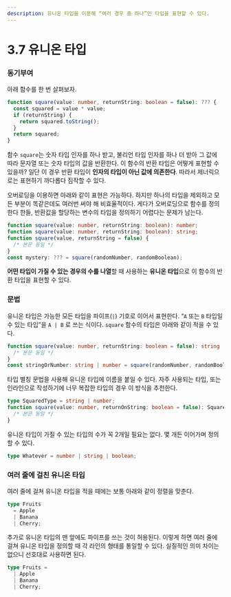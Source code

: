```yaml
---
description: 유니온 타입을 이용해 “여러 경우 중 하나”인 타입을 표현할 수 있다.
---
```


# 3.7 유니온 타입

### **동기부여**

아래 함수를 한 번 살펴보자.

```typescript
function square(value: number, returnString: boolean = false): ??? {
  const squared = value * value;
  if (returnString) {
    return squared.toString();
  }
  return squared;
}
```

함수 `square`는 숫자 타입 인자를 하나 받고, 불리언 타입 인자를 하나 더 받아 그 값에 따라 문자열 또는 숫자 타입의 값을 반환한다. 이 함수의 반환 타입은 어떻게 표현할 수 있을까? 일단 이 경우 반환 타입이 **인자의 타입이 아닌 값에 의존한다**. 따라서 제너릭으로는 표현하기 까다롭다 짐작할 수 있다.

오버로딩을 이용하면 아래와 같이 표현은 가능하다. 하지만 하나의 타입을 제외하고 모든 부분이 똑같은데도 여러번 써야 해 비효율적이다. 게다가 오버로딩으로 함수를 정의한다 한들, 반환값을 할당하는 변수의 타입을 정의하기 어렵다는 문제가 남는다.

```typescript
function square(value: number, returnString: boolean): number;
function square(value: number, returnString: boolean): string;
function square(value, returnString = false) {
  /* 본문 동일 */
}
const mystery: ??? = square(randomNumber, randomBoolean);
```

**어떤 타입이 가질 수 있는 경우의 수를 나열**할 때 사용하는 **유니온 타입**으로 이 함수의 반환 타입을 표현할 수 있다. 

### **문법**

유니온 타입은 가능한 모든 타입을 파이프\(`|`\) 기호로 이어서 표현한다. “`A` 또는 `B` 타입일 수 있는 타입”을 `A | B` 로 쓰는 식이다. `square` 함수의 타입은 아래와 같이 적을 수 있다.

```typescript
function square(value: number, returnString: boolean = false): string | number {
  /* 본문 동일 */
}
const stringOrNumber: string | number = square(randomNumber, randomBoolean);
```

타입 별칭 문법을 사용해 유니온 타입에 이름을 붙일 수 있다. 자주 사용되는 타입, 또는 인라인으로 작성하기에 너무 복잡한 타입의 경우 이 방식을 추천한다.

```typescript
type SquaredType = string | number;
function square(value: number, returnOnString: boolean = false): SquaredType {
  /* 본문 동일 */
}
```

유니온 타입이 가질 수 있는 타입의 수가 꼭 2개일 필요는 없다. 몇 개든 이어가며 정의할 수 있다.

```typescript
type Whatever = number | string | boolean;
```

### **여러 줄에 걸친 유니온 타입**

여러 줄에 걸쳐 유니온 타입을 적을 때에는 보통 아래와 같이 정렬을 맞춘다.

```typescript
type Fruits
  = Apple
  | Banana
  | Cherry;
```

추가로 유니온 타입의 맨 앞에도 파이프를 쓰는 것이 허용된다. 이렇게 하면 여러 줄에 걸쳐 유니온 타입을 정의할 때 각 라인의 형태를 통일할 수 있다. 실질적인 의미 차이는 없으니 선호대로 사용하면 된다.

```typescript
type Fruits =
  | Apple
  | Banana
  | Cherry;
```

